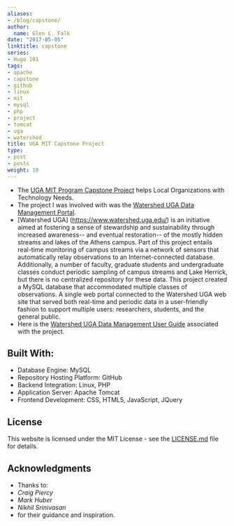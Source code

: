 ```yaml
---
aliases:
- /blog/capstone/
author:
  name: Glen C. Falk
date: "2017-05-05"
linktitle: capstone
series:
- Hugo 101
tags:
- apache
- capstone
- github
- linux
- mit
- mysql
- php
- project
- tomcat
- uga
- watershed
title: UGA MIT Capstone Project
type:
- post
- posts
weight: 10
---
```


- The [UGA MIT Program Capstone Project](https://online.uga.edu/node/3933) helps Local Organizations with Technology Needs.
- The project I was involved with was the [Watershed UGA Data Management Portal](https://glenfalk.rbind.io/UGaMIT_Capstone.pdf/).
- [Watershed UGA] (https://www.watershed.uga.edu/) is an initiative aimed at fostering a sense of stewardship and sustainability through increased awareness-- and eventual restoration-- of the mostly hidden streams and lakes of the Athens campus. Part of this project entails real-time monitoring of campus streams via a network of sensors that automatically relay observations to an Internet-connected database. Additionally, a number of faculty, graduate students and undergraduate classes conduct periodic sampling of campus streams and Lake Herrick, but there is no centralized repository for these data. This project created a MySQL database that accommodated multiple classes of observations. A single web portal connected to the Watershed UGA web site that served both real-time and periodic data in a user-friendly fashion to support multiple users: researchers, students, and the general public.
- Here is the [Watershed UGA Data Management User Guide](https://glenfalk.rbind.io/WatershedUGA_UserGuide.pdf/) associated with the project.

## Built With:

- Database Engine: MySQL
- Repository Hosting Platform: GitHub
- Backend Integration: Linux, PHP
- Application Server: Apache Tomcat
- Frontend Development: CSS, HTML5, JavaScript, JQuery

## License

This website is licensed under the MIT License - see the [LICENSE.md](/LICENSE) file for details.

## Acknowledgments

- Thanks to:
- *Craig Piercy*
- *Mark Huber*
- *Nikhil Srinivasan*
- for their guidance and inspiration.
